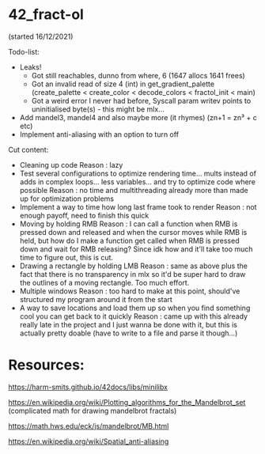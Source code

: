 # 42_fract-ol

(started 16/12/2021)

Todo-list:

- Leaks!
	- Got still reachables, dunno from where, 6 (1647 allocs 1641 frees)
	- Got an invalid read of size 4 (int) in get_gradient_palette (create_palette < create_color < decode_colors < fractol_init < main)
	- Got a weird error I never had before, Syscall param writev points to uninitialised byte(s) - this might be mlx...
- Add mandel3, mandel4 and also maybe more (it rhymes) (zn+1 = zn³ + c etc)
- Implement anti-aliasing with an option to turn off

Cut content:

- Cleaning up code
Reason : lazy
- Test several configurations to optimize rendering time... mults instead of adds in complex loops... less variables... and try to optimize code where possible
Reason : no time and multithreading already more than made up for optimization problems
- Implement a way to time how long last frame took to render
Reason : not enough payoff, need to finish this quick
- Moving by holding RMB
Reason : I can call a function when RMB is pressed down and released and when the cursor moves while RMB is held, but how do I make a function get called when RMB is pressed down and wait for RMB releasing? Since idk how and it'll take too much time to figure out, this is cut.
- Drawing a rectangle by holding LMB
Reason : same as above plus the fact that there is no transparency in mlx so it'd be super hard to draw the outlines of a moving rectangle. Too much effort.
- Multiple windows
Reason : too hard to make at this point, should've structured my program around it from the start
- A way to save locations and load them up so when you find something cool you can get back to it quickly
Reason : came up with this already really late in the project and I just wanna be done with it, but this is actually pretty doable (have to write to a file and parse it though...)

# Resources:

https://harm-smits.github.io/42docs/libs/minilibx

https://en.wikipedia.org/wiki/Plotting_algorithms_for_the_Mandelbrot_set (complicated math for drawing mandelbrot fractals)

https://math.hws.edu/eck/js/mandelbrot/MB.html

https://en.wikipedia.org/wiki/Spatial_anti-aliasing
